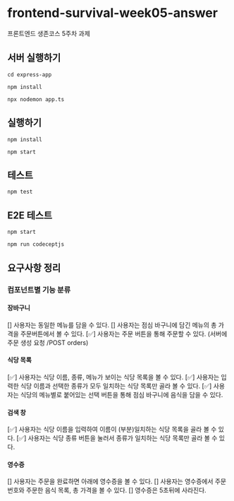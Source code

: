 # frontend-survival-week05-answer

프론트엔드 생존코스 5주차 과제

## 서버 실행하기

```shell
cd express-app

npm install

npx nodemon app.ts
```

## 실행하기

```shell
npm install

npm start
```

## 테스트

```shell
npm test
```

## E2E 테스트

```shell
npm start

npm run codeceptjs
```

## 요구사항 정리

### 컴포넌트별 기능 분류

#### 장바구니

[] 사용자는 동일한 메뉴를 담을 수 있다.
[] 사용자는 점심 바구니에 담긴 메뉴의 총 가격을 주문버튼에서 볼 수 있다.
[✅] 사용자는 주문 버튼을 통해 주문할 수 있다. (서버에 주문 생성 요청 /POST orders)

#### 식당 목록

[✅] 사용자는 식당 이름, 종류, 메뉴가 보이는 식당 목록을 볼 수 있다.
[✅] 사용자는 입력한 식당 이름과 선택한 종류가 모두 일치하는 식당 목록만 골라 볼 수 있다.
[✅] 사용자는 식당의 메뉴별로 붙어있는 선택 버튼을 통해 점심 바구니에 음식을 담을 수 있다.

#### 검색 창

[✅] 사용자는 식당 이름을 입력하여 이름이 (부분)일치하는 식당 목록을 골라 볼 수 있다.
[✅] 사용자는 식당 종류 버튼을 눌러서 종류가 일치하는 식당 목록만 골라 볼 수 있다.

#### 영수증

[] 사용자는 주문을 완료하면 아래에 영수증을 볼 수 있다.
  [] 사용자는 영수증에서 주문번호와 주문한 음식 목록, 총 가격을 볼 수 있다.
  [] 영수증은 5초뒤에 사라진다.
